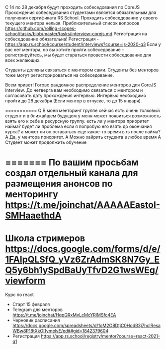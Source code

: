 С 14 по 28 декабря будут проходить собеседования по CoreJS
Прохождения собеседования студентами является обязательным для получения сертификата RS School. 
Проходить собеседование у своего текущего ментора нельзя. 
Приблизительный список вопросов https://github.com/rolling-scopes-school/tasks/blob/master/tasks/interview-corejs.md
Регистрация на собеседование обязательна! 
Регистрация - https://app.rs.school/course/student/interviews?course=js-2020-q3
Если у вас нет ментора, но вы хотите пройти собеседование - регистрируйтесь, мы будет стараться провести собеседование для всех желающих.

Студенты должны связаться с ментором сами.
Студенты без менторов тоже могут регисторироваться на собеседование. 

Всем привет! Готово рандомное распределение менторов для CoreJS Interview.
До четверга вам необходимо связаться с ментором и согласовать дату прохождения интервью. Интервью необходимо пройти до 28 декабря (Если ментор в отпуске, то до 15 января). 

===========
Q В моей менторинг группе сейчас есть очень толковый студент и в ближайшем будущем у меня может появиться возможность взять его к себе в ресурсную группу.
   есть ли у ментора  приоритет найма? будет ли проблема если я попробую его взять до окончания курса? а может ли он оставаться еще какое-то время в rs после найма?
A Да, у ментора приоритет.
A Можно хайрить студента в любое время
А Студент может продолжить обучение 

=======
По вашим просьбам создал отдельный канала для размещения анонсов по менторингу
 https://t.me/joinchat/AAAAAEastoI-SMHaaethdA
======
Школа стримеров
https://docs.google.com/forms/d/e/1FAIpQLSfQ_yVz6ZrAdmSK8N7Gy_EQ5y6bh1ySpdBaUyTfvD2G1wsWEg/viewform
======
Курс по react 
- Старт 15 февраля
- Telegram для менторов https://t.me/joinchat/HqpGRxMvLcMcYRlMSfc4EA
- Черновик расписания https://docs.google.com/spreadsheets/d/1oM2O8DtjC0HodB3j7hcIResaWBw8P18tXkOl1ymelvE/edit#gid=1842379604
- Регистрация https://app.rs.school/registry/mentor?course=react-2021-q1

